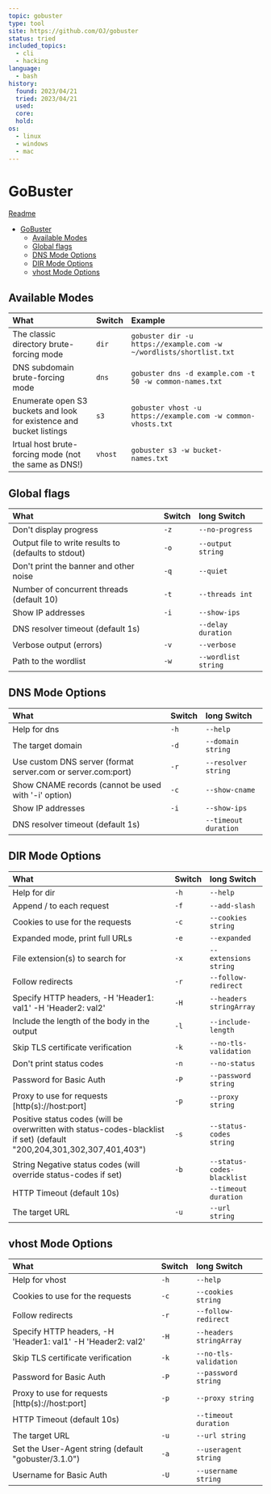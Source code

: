 ```yaml
---
topic: gobuster
type: tool
site: https://github.com/OJ/gobuster
status: tried
included_topics:
  - cli
  - hacking
language:
  - bash
history:
  found: 2023/04/21
  tried: 2023/04/21
  used:
  core:
  hold:
os:
  - linux
  - windows
  - mac
---
```


# GoBuster
[Readme](../../README.md)

- [GoBuster](#gobuster)
	- [Available Modes](#available-modes)
	- [Global flags](#global-flags)
	- [DNS Mode Options](#dns-mode-options)
	- [DIR Mode Options](#dir-mode-options)
	- [vhost Mode Options](#vhost-mode-options)

## Available Modes

| What                                                                 | Switch      | Example                                                                |
| :------------------------------------------------------------------- | :---------- | :--------------------------------------------------------------------- |
| The classic directory brute-forcing mode                             | ```dir```   | ```gobuster dir -u https://example.com -w ~/wordlists/shortlist.txt``` |
| DNS subdomain brute-forcing mode                                     | ```dns```   | ```gobuster dns -d example.com -t 50 -w common-names.txt```            |
| Enumerate open S3 buckets and look for existence and bucket listings | ```s3```    | ```gobuster vhost -u https://example.com -w common-vhosts.txt```       |
| Irtual host brute-forcing mode (not the same as DNS!)                | ```vhost``` | ```gobuster s3 -w bucket-names.txt```                                  |

## Global flags

| What                                                 | Switch    | long Switch             |
| :--------------------------------------------------- | :-------- | :---------------------- |
| Don't display progress                               | ```-z```  | ```--no-progress```     |
| Output file to write results to (defaults to stdout) | ```-o```  | ```--output string```   |
| Don't print the banner and other noise               | ```-q```  | ```--quiet```           |
| Number of concurrent threads (default 10)            | ```-t```  | ```--threads int```     |
| Show IP addresses                                    | ```-i```  | ```--show-ips```        |
| DNS resolver timeout (default 1s)                    |           | ```--delay duration```  |
| Verbose output (errors)                              | ```-v```  | ```--verbose```         |
| Path to the wordlist                                 | ```-w ``` | ```--wordlist string``` |

## DNS Mode Options

| What                                                         | Switch   | long Switch              |
| :----------------------------------------------------------- | :------- | :----------------------- |
| Help for dns                                                 | ```-h``` | ```--help```             |
| The target domain                                            | ```-d``` | ```--domain string```    |
| Use custom DNS server (format server.com or server.com:port) | ```-r``` | ```--resolver string```  |
| Show CNAME records (cannot be used with '-i' option)         | ```-c``` | ```--show-cname```       |
| Show IP addresses                                            | ```-i``` | ```--show-ips```         |
| DNS resolver timeout (default 1s)                            |          | ```--timeout duration``` |

## DIR Mode Options

| What                                                                                                                   | Switch   | long Switch                    |
| :--------------------------------------------------------------------------------------------------------------------- | :------- | :----------------------------- |
| Help for dir                                                                                                           | ```-h``` | ```--help```                   |
| Append / to each request                                                                                               | ```-f``` | ```--add-slash```              |
| Cookies to use for the requests                                                                                        | ```-c``` | ```--cookies string```         |
| Expanded mode, print full URLs                                                                                         | ```-e``` | ```--expanded```               |
| File extension(s) to search for                                                                                        | ```-x``` | ```--extensions string```      |
| Follow redirects                                                                                                       | ```-r``` | ```--follow-redirect```        |
| Specify HTTP headers, -H 'Header1: val1' -H 'Header2: val2'                                                            | ```-H``` | ```--headers stringArray```    |
| Include the length of the body in the output                                                                           | ```-l``` | ```--include-length```         |
| Skip TLS certificate verification                                                                                      | ```-k``` | ```--no-tls-validation```      |
| Don't print status codes                                                                                               | ```-n``` | ```--no-status```              |
| Password for Basic Auth                                                                                                | ```-P``` | ```--password string```        |
| Proxy to use for requests \[http(s)://host:port\]                                                                      | ```-p``` | ```--proxy string```           |
| Positive status codes (will be overwritten with status-codes-blacklist if set) (default "200,204,301,302,307,401,403") | ```-s``` | ```--status-codes string```    |
| String Negative status codes (will override status-codes if set)                                                       | ```-b``` | ```--status-codes-blacklist``` |
| HTTP Timeout (default 10s)                                                                                             |          | ```--timeout duration```       |
| The target URL                                                                                                         | ```-u``` | ```--url string```             |

## vhost Mode Options

| What                                                        | Switch   | long Switch                 |
| :---------------------------------------------------------- | :------- | :-------------------------- |
| Help for vhost                                              | ```-h``` | ```--help```                |
| Cookies to use for the requests                             | ```-c``` | ```--cookies string```      |
| Follow redirects                                            | ```-r``` | ```--follow-redirect```     |
| Specify HTTP headers, -H 'Header1: val1' -H 'Header2: val2' | ```-H``` | ```--headers stringArray``` |
| Skip TLS certificate verification                           | ```-k``` | ```--no-tls-validation```   |
| Password for Basic Auth                                     | ```-P``` | ```--password string```     |
| Proxy to use for requests \[http(s)://host:port\]           | ```-p``` | ```--proxy string```        |
| HTTP Timeout (default 10s)                                  |          | ```--timeout duration```    |
| The target URL                                              | ```-u``` | ```--url string```          |
| Set the User-Agent string (default "gobuster/3.1.0")        | ```-a``` | ```--useragent string```    |
| Username for Basic Auth                                     | ```-U``` | ```--username string```     |

